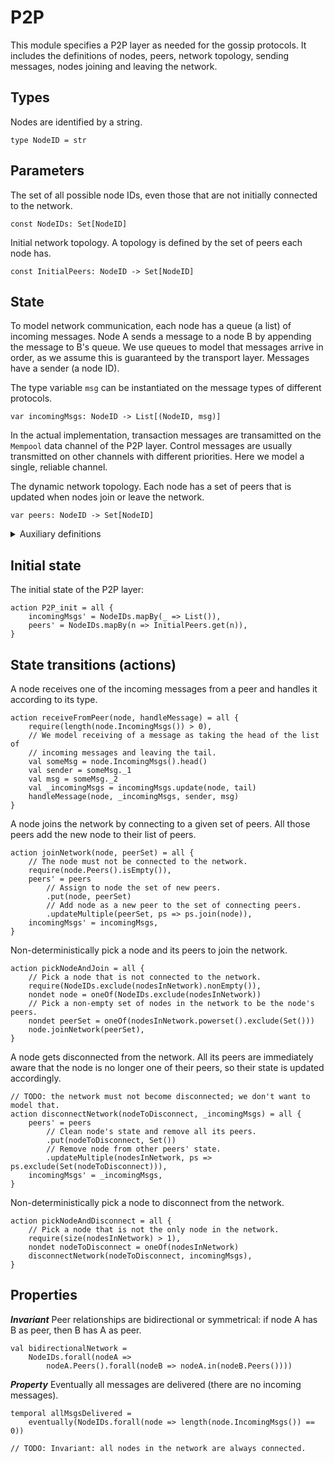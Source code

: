 # P2P

This module specifies a P2P layer as needed for the gossip protocols. It includes the definitions of
nodes, peers, network topology, sending messages, nodes joining and leaving the network.

## Types

Nodes are identified by a string.
```bluespec "types"
type NodeID = str
```

## Parameters

The set of all possible node IDs, even those that are not initially connected to the network.
```bluespec "params"
const NodeIDs: Set[NodeID]
```

Initial network topology. A topology is defined by the set of peers each node has.
```bluespec "params" +=
const InitialPeers: NodeID -> Set[NodeID]
```

## State

To model network communication, each node has a queue (a list) of incoming messages. Node A sends a
message to a node B by appending the message to B's queue. We use queues to model that messages
arrive in order, as we assume this is guaranteed by the transport layer. Messages have a sender (a
node ID).

The type variable `msg` can be instantiated on the message types of different protocols.

```bluespec "state"
var incomingMsgs: NodeID -> List[(NodeID, msg)]
```

In the actual implementation, transaction messages are transamitted on the `Mempool` data channel of
the P2P layer. Control messages are usually transmitted on other channels with different priorities.
Here we model a single, reliable channel.

The dynamic network topology. Each node has a set of peers that is updated when nodes join or leave
the network.

```bluespec "state" +=
var peers: NodeID -> Set[NodeID]
```

<details>
  <summary>Auxiliary definitions</summary>

```bluespec "auxstate" +=
def IncomingMsgs(node) = incomingMsgs.get(node)
def Peers(node) = peers.get(node)
```

Function `multiSend` sends message `msg` to a set of `targetNodes`. It updates a list of incoming
messages `_incomingMsgs`. `targetNodes` can be empty, in which case `_incomingMsgs` will stay the
same.
```bluespec "state" +=
pure def multiSend(node, _incomingMsgs, targetNodes, msg) =
    _incomingMsgs.updateMultiple(targetNodes, ms => ms.append((node, msg)))
```

A node is in the network if it has peers:
```bluespec "auxstate" +=
val nodesInNetwork = NodeIDs.filter(node => node.Peers().nonEmpty())
val nodesNotInNetwork = NodeIDs.exclude(nodesInNetwork)
```
</details>

## Initial state

The initial state of the P2P layer:
```bluespec "actions" +=
action P2P_init = all {
    incomingMsgs' = NodeIDs.mapBy(_ => List()),
    peers' = NodeIDs.mapBy(n => InitialPeers.get(n)),
}
```

## State transitions (actions)

A node receives one of the incoming messages from a peer and handles it according to its type.
```bluespec "actions" +=
action receiveFromPeer(node, handleMessage) = all {
    require(length(node.IncomingMsgs()) > 0),
    // We model receiving of a message as taking the head of the list of
    // incoming messages and leaving the tail.
    val someMsg = node.IncomingMsgs().head()
    val sender = someMsg._1
    val msg = someMsg._2
    val _incomingMsgs = incomingMsgs.update(node, tail)
    handleMessage(node, _incomingMsgs, sender, msg)
}
```

A node joins the network by connecting to a given set of peers. All those peers add the new node to
their list of peers.
```bluespec "actions" +=
action joinNetwork(node, peerSet) = all {
    // The node must not be connected to the network.
    require(node.Peers().isEmpty()),
    peers' = peers
        // Assign to node the set of new peers.
        .put(node, peerSet)
        // Add node as a new peer to the set of connecting peers.
        .updateMultiple(peerSet, ps => ps.join(node)),
    incomingMsgs' = incomingMsgs,
}
```

Non-deterministically pick a node and its peers to join the network.
```bluespec "actions" +=
action pickNodeAndJoin = all {
    // Pick a node that is not connected to the network.
    require(NodeIDs.exclude(nodesInNetwork).nonEmpty()),
    nondet node = oneOf(NodeIDs.exclude(nodesInNetwork))
    // Pick a non-empty set of nodes in the network to be the node's peers.
    nondet peerSet = oneOf(nodesInNetwork.powerset().exclude(Set()))
    node.joinNetwork(peerSet),
}
```

A node gets disconnected from the network. All its peers are immediately aware that the node is no
longer one of their peers, so their state is updated accordingly.
```bluespec "actions" +=
// TODO: the network must not become disconnected; we don't want to model that.
action disconnectNetwork(nodeToDisconnect, _incomingMsgs) = all {
    peers' = peers
        // Clean node's state and remove all its peers.
        .put(nodeToDisconnect, Set())
        // Remove node from other peers' state.
        .updateMultiple(nodesInNetwork, ps => ps.exclude(Set(nodeToDisconnect))),
    incomingMsgs' = _incomingMsgs,
}
```

Non-deterministically pick a node to disconnect from the network.
```bluespec "actions" +=
action pickNodeAndDisconnect = all {
    // Pick a node that is not the only node in the network.
    require(size(nodesInNetwork) > 1),
    nondet nodeToDisconnect = oneOf(nodesInNetwork) 
    disconnectNetwork(nodeToDisconnect, incomingMsgs),
}
```

## Properties

_**Invariant**_ Peer relationships are bidirectional or symmetrical: if node A has B as peer, then B
has A as peer.
```bluespec "properties" +=
val bidirectionalNetwork =
    NodeIDs.forall(nodeA => 
        nodeA.Peers().forall(nodeB => nodeA.in(nodeB.Peers())))
```

_**Property**_ Eventually all messages are delivered (there are no incoming messages).
```bluespec "properties" +=
temporal allMsgsDelivered = 
    eventually(NodeIDs.forall(node => length(node.IncomingMsgs()) == 0))
```

```bluespec "properties" +=
// TODO: Invariant: all nodes in the network are always connected.
```

<!--
```bluespec quint/p2p.qnt +=
// -*- mode: Bluespec; -*-

// File generated from markdown using https://github.com/driusan/lmt. DO NOT EDIT.

module p2p {
    import spells.* from "./spells"

    //--------------------------------------------------------------------------
    // Types
    //--------------------------------------------------------------------------
    <<<types>>>
    
    //--------------------------------------------------------------------------
    // Parameters
    //--------------------------------------------------------------------------
    <<<params>>>

    //--------------------------------------------------------------------------
    // State
    //--------------------------------------------------------------------------
    <<<state>>>
    
    // Auxiliary definitions
    <<<auxstate>>>

    //--------------------------------------------------------------------------
    // Actions
    //--------------------------------------------------------------------------
    <<<actions>>>
    
    //--------------------------------------------------------------------------
    // Properties
    //--------------------------------------------------------------------------
    <<<properties>>>

}
```
-->
